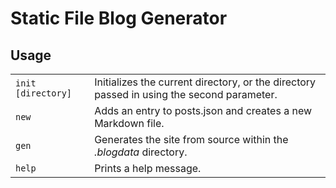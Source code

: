 # Static File Blog Generator

## Usage
<table>
  <tr>
    <td><code>init [directory]</code></td>
    <td>Initializes the current directory, or the directory passed in using the second parameter.</td>
  </tr>
  <tr>
    <td><code>new</code></td>
    <td>Adds an entry to posts.json and creates a new Markdown file.</td>
  </tr>
  <tr>
    <td><code>gen</code></td>
    <td>Generates the site from source within the <i>.blogdata</i> directory.</td>
  </tr>
  <tr>
    <td><code>help</code></td>
    <td>Prints a help message.</td>
  </tr>
</table>
